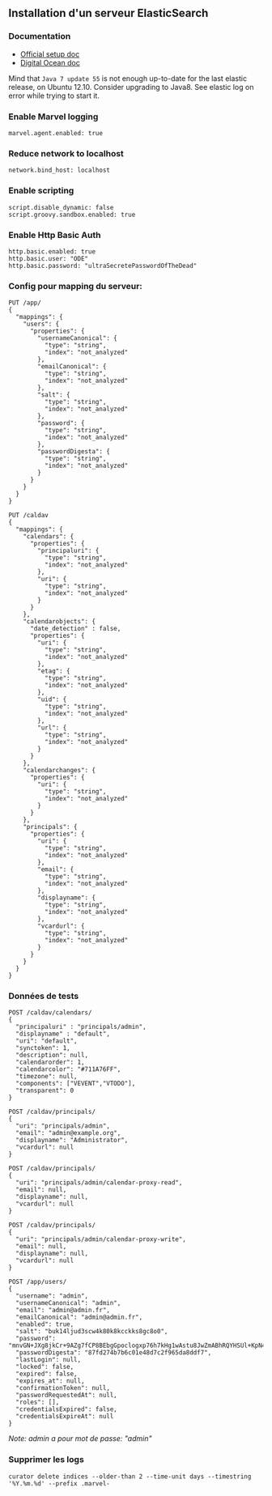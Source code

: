 ## Installation d'un serveur ElasticSearch

### Documentation

- [Official setup doc](https://www.elastic.co/guide/en/elasticsearch/reference/current/setup.html)
- [Digital Ocean doc](https://www.digitalocean.com/community/tutorials/how-to-install-elasticsearch-on-an-ubuntu-vps)

Mind that `Java 7 update 55` is not enough up-to-date for the last elastic release, on Ubuntu 12.10. Consider upgrading to Java8. See elastic log on error while trying to start it.

### Enable Marvel logging
```
marvel.agent.enabled: true
```

### Reduce network to localhost
```
network.bind_host: localhost
```

### Enable scripting
```
script.disable_dynamic: false
script.groovy.sandbox.enabled: true
```

### Enable Http Basic Auth
```
http.basic.enabled: true
http.basic.user: "ODE"
http.basic.password: "ultraSecretePasswordOfTheDead"
```

### Config pour mapping du serveur:

```
PUT /app/
{
  "mappings": {
    "users": {
      "properties": {
        "usernameCanonical": {
          "type": "string",
          "index": "not_analyzed"
        },
        "emailCanonical": {
          "type": "string",
          "index": "not_analyzed"
        },
        "salt": {
          "type": "string",
          "index": "not_analyzed"
        },
        "password": {
          "type": "string",
          "index": "not_analyzed"
        },
        "passwordDigesta": {
          "type": "string",
          "index": "not_analyzed"
        }
      }
    }
  }
}
```
```
PUT /caldav
{
  "mappings": {
    "calendars": {
      "properties": {
        "principaluri": {
          "type": "string",
          "index": "not_analyzed"
        },
        "uri": {
          "type": "string",
          "index": "not_analyzed"
        }
      }
    },
    "calendarobjects": {
      "date_detection" : false,
      "properties": {
        "uri": {
          "type": "string",
          "index": "not_analyzed"
        },
        "etag": {
          "type": "string",
          "index": "not_analyzed"
        },
        "uid": {
          "type": "string",
          "index": "not_analyzed"
        },
        "url": {
          "type": "string",
          "index": "not_analyzed"
        }
      }
    },
    "calendarchanges": {
      "properties": {
        "uri": {
          "type": "string",
          "index": "not_analyzed"
        }
      }
    },
    "principals": {
      "properties": {
        "uri": {
          "type": "string",
          "index": "not_analyzed"
        },
        "email": {
          "type": "string",
          "index": "not_analyzed"
        },
        "displayname": {
          "type": "string",
          "index": "not_analyzed"
        },
        "vcardurl": {
          "type": "string",
          "index": "not_analyzed"
        }
      }
    }
  }
}
```

### Données de tests

```
POST /caldav/calendars/
{
  "principaluri" : "principals/admin",
  "displayname" : "default",
  "uri": "default",
  "synctoken": 1,
  "description": null,
  "calendarorder": 1,
  "calendarcolor": "#711A76FF",
  "timezone": null,
  "components": ["VEVENT","VTODO"],
  "transparent": 0
}

POST /caldav/principals/
{
  "uri": "principals/admin",
  "email": "admin@example.org",
  "displayname": "Administrator",
  "vcardurl": null
}

POST /caldav/principals/
{
  "uri": "principals/admin/calendar-proxy-read",
  "email": null,
  "displayname": null,
  "vcardurl": null
}

POST /caldav/principals/
{
  "uri": "principals/admin/calendar-proxy-write",
  "email": null,
  "displayname": null,
  "vcardurl": null
}

POST /app/users/
{
  "username": "admin",
  "usernameCanonical": "admin",
  "email": "admin@admin.fr",
  "emailCanonical": "admin@admin.fr",
  "enabled": true,
  "salt": "buk14ljud3scw4k80k8kcckks8gc8o0",
  "password": "mnvGN+JXg8jkCr+9AZg7fCP8BEbgGpoclogxp76h7kHg1wAstu8JwZmABhRQYHSUl+KpN4MJIAwXfYoLsMn7MQ==",
  "passwordDigesta": "87fd274b7b6c01e48d7c2f965da8ddf7",
  "lastLogin": null,
  "locked": false,
  "expired": false,
  "expires_at": null,
  "confirmationToken": null,
  "passwordRequestedAt": null,
  "roles": [],
  "credentialsExpired": false,
  "credentialsExpireAt": null
}
```

*Note: admin a pour mot de passe: "admin"*


### Supprimer les logs

```
curator delete indices --older-than 2 --time-unit days --timestring '%Y.%m.%d' --prefix .marvel-
```
